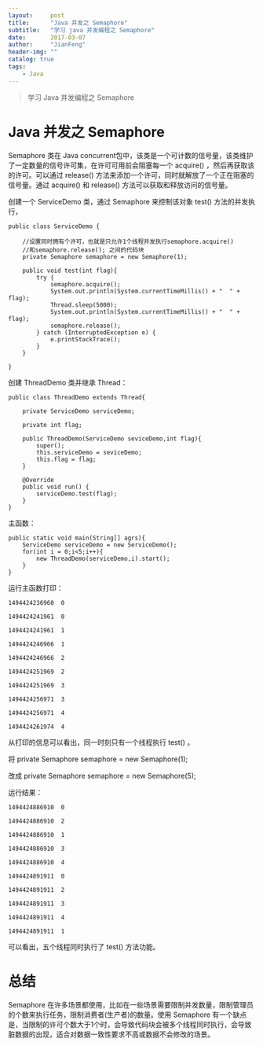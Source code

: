 ```yaml
---
layout:     post
title:      "Java 并发之 Semaphore"
subtitle:   "学习 java 并发编程之 Semaphore"
date:       2017-03-07
author:     "JianFeng"
header-img: ""
catalog: true
tags:
    - Java
---
```


>学习 Java 并发编程之 Semaphore

# Java 并发之 Semaphore

Semaphore 类在 Java concurrent包中，该类是一个可计数的信号量，该类维护了一定数量的信号许可集，在许可可用前会阻塞每一个 acquire() ，然后再获取该的许可。可以通过 release() 方法来添加一个许可，同时就解放了一个正在阻塞的信号量。通过 acquire() 和 release() 方法可以获取和释放访问的信号量。



创建一个 ServiceDemo 类，通过 Semaphore 来控制该对象 test() 方法的并发执行，

```
public class ServiceDemo {

	//设置同时拥有个许可，也就是只允许1个线程并发执行semaphore.acquire()
	//和semaphore.release(); 之间的代码块
    private Semaphore semaphore = new Semaphore(1);

    public void test(int flag){
        try {
            semaphore.acquire();
            System.out.println(System.currentTimeMillis() + "  " + flag);
            Thread.sleep(5000);
            System.out.println(System.currentTimeMillis() + "  " + flag);
            semaphore.release();
        } catch (InterruptedException e) {
            e.printStackTrace();
        }
    }

}
```



创建 ThreadDemo 类并继承 Thread：

```
public class ThreadDemo extends Thread{

    private ServiceDemo serviceDemo;

    private int flag;

    public ThreadDemo(ServiceDemo seviceDemo,int flag){
        super();
        this.serviceDemo = seviceDemo;
        this.flag = flag;
    }

    @Override
    public void run() {
        serviceDemo.test(flag);
    }
}
```



主函数：

```
public static void main(String[] agrs){
    ServiceDemo serviceDemo = new ServiceDemo();
    for(int i = 0;i<5;i++){
        new ThreadDemo(serviceDemo,i).start();
    }
}
```



运行主函数打印：

```
1494424236960  0

1494424241961  0

1494424241961  1

1494424246966  1

1494424246966  2

1494424251969  2

1494424251969  3

1494424256971  3

1494424256971  4

1494424261974  4

```

从打印的信息可以看出，同一时刻只有一个线程执行 test() 。

将 private Semaphore semaphore = new Semaphore(1);

改成  private Semaphore semaphore = new Semaphore(5);

运行结果：

```
1494424886910  0

1494424886910  2

1494424886910  1

1494424886910  3

1494424886910  4

1494424891911  0

1494424891911  2

1494424891911  3

1494424891911  4

1494424891911  1

```

可以看出，五个线程同时执行了 test() 方法功能。



# 总结

Semaphore 在许多场景都使用，比如在一些场景需要限制并发数量，限制管理员的个数来执行任务，限制消费者(生产者)的数量。使用 Semaphore 有一个缺点是，当限制的许可个数大于1个时，会导致代码块会被多个线程同时执行，会导致脏数据的出现，适合对数据一致性要求不高或数据不会修改的场景。
